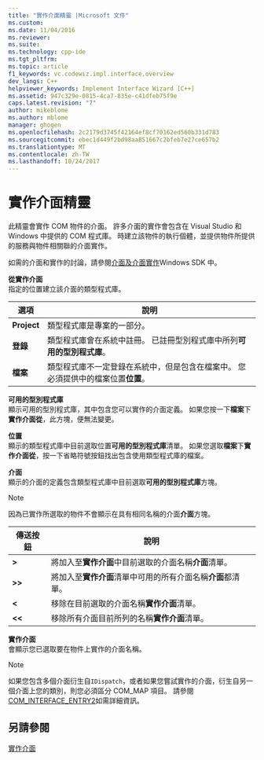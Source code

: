```yaml
---
title: "實作介面精靈 |Microsoft 文件"
ms.custom: 
ms.date: 11/04/2016
ms.reviewer: 
ms.suite: 
ms.technology: cpp-ide
ms.tgt_pltfrm: 
ms.topic: article
f1_keywords: vc.codewiz.impl.interface.overview
dev_langs: C++
helpviewer_keywords: Implement Interface Wizard [C++]
ms.assetid: 947c329e-0815-4ca7-835e-c41dfeb75f9e
caps.latest.revision: "7"
author: mikeblome
ms.author: mblome
manager: ghogen
ms.openlocfilehash: 2c2179d3745f42164ef8cf70162ed560b331d783
ms.sourcegitcommit: ebec1d449f2bd98aa851667c2bfeb7e27ce657b2
ms.translationtype: MT
ms.contentlocale: zh-TW
ms.lasthandoff: 10/24/2017
---
```

# <a name="implement-interface-wizard"></a>實作介面精靈
此精靈會實作 COM 物件的介面。 許多介面的實作會包含在 Visual Studio 和 Windows 中提供的 COM 程式庫。 時建立該物件的執行個體，並提供物件所提供的服務與物件相關聯的介面實作。  
  
 如需的介面和實作的討論，請參閱[介面及介面實作](http://msdn.microsoft.com/library/windows/desktop/ms694356)Windows SDK 中。  
  
 **從實作介面**  
 指定的位置建立該介面的類型程式庫。  
  
|選項|說明|  
|------------|-----------------|  
|**Project**|類型程式庫是專案的一部分。|  
|**登錄**|類型程式庫會在系統中註冊。 已註冊型別程式庫中所列**可用的型別程式庫**。|  
|**檔案**|類型程式庫不一定登錄在系統中，但是包含在檔案中。 您必須提供中的檔案位置**位置**。|  
  
 **可用的型別程式庫**  
 顯示可用的型別程式庫，其中包含您可以實作的介面定義。 如果您按一下**檔案**下**實作介面從**，此方塊，便無法變更。  
  
 **位置**  
 顯示的類型程式庫中目前選取位置**可用的型別程式庫**清單。 如果您選取**檔案**下**實作介面從**，按一下省略符號按鈕找出包含使用類型程式庫的檔案。  
  
 **介面**  
 顯示的介面的定義包含類型程式庫中目前選取**可用的型別程式庫**方塊。  
  
> [!NOTE]
>  因為已實作所選取的物件不會顯示在具有相同名稱的介面**介面**方塊。  
  
|傳送按鈕|說明|  
|---------------------|-----------------|  
|**>**|將加入至**實作介面**中目前選取的介面名稱**介面**清單。|  
|**>>**|將加入至**實作介面**清單中可用的所有介面名稱**介面**都清單。|  
|**<**|移除在目前選取的介面名稱**實作介面**清單。|  
|**<\<**|移除所有介面目前所列的名稱**實作介面**清單。|  
  
 **實作介面**  
 會顯示您已選取要在物件上實作的介面名稱。  
  
> [!NOTE]
>  如果您包含多個介面衍生自`IDispatch`，或者如果您嘗試實作的介面，衍生自另一個介面上您的類別，則您必須區分 COM_MAP 項目。 請參閱[COM_INTERFACE_ENTRY2](../atl/reference/com-interface-entry-macros.md#com_interface_entry2)如需詳細資訊。  
  
## <a name="see-also"></a>另請參閱  
 [實作介面](../ide/implementing-an-interface-visual-cpp.md)